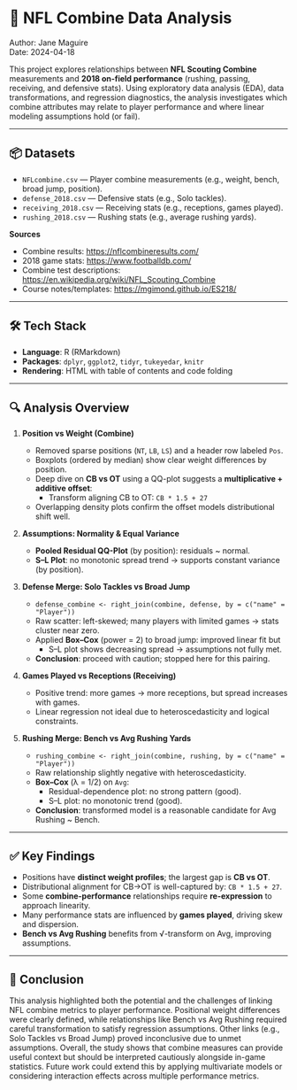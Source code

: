 # 🏈 NFL Combine Data Analysis

Author: Jane Maguire  
Date: 2024-04-18

This project explores relationships between **NFL Scouting Combine** measurements and **2018 on-field performance** (rushing, passing, receiving, and defensive stats). Using exploratory data analysis (EDA), data transformations, and regression diagnostics, the analysis investigates which combine attributes may relate to player performance and where linear modeling assumptions hold (or fail).

---

## 📦 Datasets

- `NFLcombine.csv` — Player combine measurements (e.g., weight, bench, broad jump, position).
- `defense_2018.csv` — Defensive stats (e.g., Solo tackles).
- `receiving_2018.csv` — Receiving stats (e.g., receptions, games played).
- `rushing_2018.csv` — Rushing stats (e.g., average rushing yards).

**Sources**
- Combine results: https://nflcombineresults.com/
- 2018 game stats: https://www.footballdb.com/
- Combine test descriptions: https://en.wikipedia.org/wiki/NFL_Scouting_Combine
- Course notes/templates: https://mgimond.github.io/ES218/

---

## 🛠️ Tech Stack

- **Language**: R (RMarkdown)
- **Packages**: `dplyr`, `ggplot2`, `tidyr`, `tukeyedar`, `knitr`
- **Rendering**: HTML with table of contents and code folding

---

## 🔍 Analysis Overview

1. **Position vs Weight (Combine)**
   - Removed sparse positions (`NT`, `LB`, `LS`) and a header row labeled `Pos`.
   - Boxplots (ordered by median) show clear weight differences by position.
   - Deep dive on **CB vs OT** using a QQ-plot suggests a **multiplicative + additive offset**:
     - Transform aligning CB to OT: `CB * 1.5 + 27`
   - Overlapping density plots confirm the offset models distributional shift well.

2. **Assumptions: Normality & Equal Variance**
   - **Pooled Residual QQ-Plot** (by position): residuals ~ normal.
   - **S–L Plot**: no monotonic spread trend → supports constant variance (by position).

3. **Defense Merge: Solo Tackles vs Broad Jump**
   - `defense_combine <- right_join(combine, defense, by = c("name" = "Player"))`
   - Raw scatter: left-skewed; many players with limited games → stats cluster near zero.
   - Applied **Box–Cox** (power = 2) to broad jump: improved linear fit but
     - S–L plot shows decreasing spread → assumptions not fully met.
   - **Conclusion**: proceed with caution; stopped here for this pairing.

4. **Games Played vs Receptions (Receiving)**
   - Positive trend: more games → more receptions, but spread increases with games.
   - Linear regression not ideal due to heteroscedasticity and logical constraints.

5. **Rushing Merge: Bench vs Avg Rushing Yards**
   - `rushing_combine <- right_join(combine, rushing, by = c("name" = "Player"))`
   - Raw relationship slightly negative with heteroscedasticity.
   - **Box–Cox** (λ = 1/2) on `Avg`:
     - Residual-dependence plot: no strong pattern (good).
     - S–L plot: no monotonic trend (good).
   - **Conclusion**: transformed model is a reasonable candidate for Avg Rushing ~ Bench.

---

## ✅ Key Findings

- Positions have **distinct weight profiles**; the largest gap is **CB vs OT**.
- Distributional alignment for CB→OT is well-captured by: `CB * 1.5 + 27`.
- Some **combine-performance** relationships require **re-expression** to approach linearity.
- Many performance stats are influenced by **games played**, driving skew and dispersion.
- **Bench vs Avg Rushing** benefits from √-transform on Avg, improving assumptions.

---

## 🏁 Conclusion

This analysis highlighted both the potential and the challenges of linking NFL combine metrics to player performance. Positional weight differences were clearly defined, while relationships like Bench vs Avg Rushing required careful transformation to satisfy regression assumptions. Other links (e.g., Solo Tackles vs Broad Jump) proved inconclusive due to unmet assumptions. Overall, the study shows that combine measures can provide useful context but should be interpreted cautiously alongside in-game statistics. Future work could extend this by applying multivariate models or considering interaction effects across multiple performance metrics.
